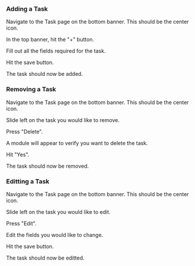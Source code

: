 ### Adding a Task
Navigate to the Task page on the bottom banner. This should be the center icon.

In the top banner, hit the "+" button.

Fill out all the fields required for the task.

Hit the save button.

The task should now be added.

### Removing a Task
Navigate to the Task page on the bottom banner. This should be the center icon.

Slide left on the task you would like to remove.

Press "Delete".

A module will appear to verify you want to delete the task.

Hit "Yes". 

The task should now be removed.

### Editting a Task
Navigate to the Task page on the bottom banner. This should be the center icon.

Slide left on the task you would like to edit.

Press "Edit".

Edit the fields you would like to change.

Hit the save button. 

The task should now be editted.
